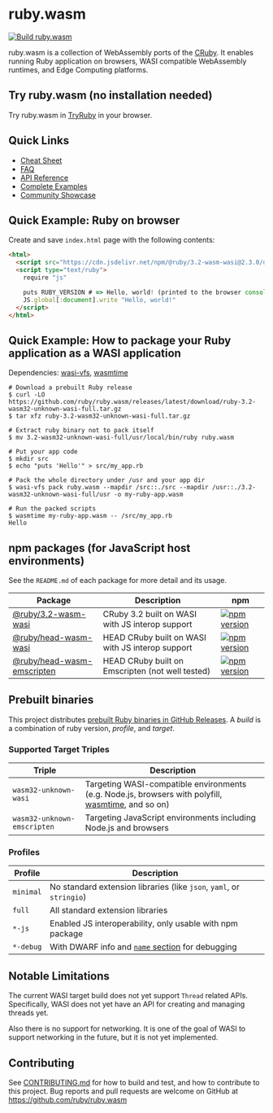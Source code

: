 # ruby.wasm

[![Build ruby.wasm](https://github.com/ruby/ruby.wasm/actions/workflows/build.yml/badge.svg?branch=main)](https://github.com/ruby/ruby.wasm/actions/workflows/build.yml)

ruby.wasm is a collection of WebAssembly ports of the [CRuby](https://github.com/ruby/ruby).
It enables running Ruby application on browsers, WASI compatible WebAssembly runtimes, and Edge Computing platforms.

## Try ruby.wasm (no installation needed)

Try ruby.wasm in [TryRuby](https://try.ruby-lang.org/playground#code=puts+RUBY_DESCRIPTION&engine=cruby-3.2.0dev) in your browser.

## Quick Links

- [Cheat Sheet](https://github.com/ruby/ruby.wasm/blob/main/docs/cheat_sheet.md)
- [FAQ](https://github.com/ruby/ruby.wasm/blob/main/docs/faq.md)
- [API Reference](https://ruby.github.io/ruby.wasm/JS.html)
- [Complete Examples](https://github.com/ruby/ruby.wasm/tree/main/packages/npm-packages/ruby-wasm-wasi/example)
- [Community Showcase](https://github.com/ruby/ruby.wasm/wiki/Showcase)

## Quick Example: Ruby on browser

Create and save `index.html` page with the following contents:

```html
<html>
  <script src="https://cdn.jsdelivr.net/npm/@ruby/3.2-wasm-wasi@2.3.0/dist/browser.script.iife.js"></script>
  <script type="text/ruby">
    require "js"

    puts RUBY_VERSION # => Hello, world! (printed to the browser console)
    JS.global[:document].write "Hello, world!"
  </script>
</html>
```

## Quick Example: How to package your Ruby application as a WASI application

Dependencies: [wasi-vfs](https://github.com/kateinoigakukun/wasi-vfs), [wasmtime](https://github.com/bytecodealliance/wasmtime)

```console
# Download a prebuilt Ruby release
$ curl -LO https://github.com/ruby/ruby.wasm/releases/latest/download/ruby-3.2-wasm32-unknown-wasi-full.tar.gz
$ tar xfz ruby-3.2-wasm32-unknown-wasi-full.tar.gz

# Extract ruby binary not to pack itself
$ mv 3.2-wasm32-unknown-wasi-full/usr/local/bin/ruby ruby.wasm

# Put your app code
$ mkdir src
$ echo "puts 'Hello'" > src/my_app.rb

# Pack the whole directory under /usr and your app dir
$ wasi-vfs pack ruby.wasm --mapdir /src::./src --mapdir /usr::./3.2-wasm32-unknown-wasi-full/usr -o my-ruby-app.wasm

# Run the packed scripts
$ wasmtime my-ruby-app.wasm -- /src/my_app.rb
Hello
```

## npm packages (for JavaScript host environments)

See the `README.md` of each package for more detail and its usage.

<table>
  <thead>
    <tr>
      <th>Package</th>
      <th>Description</th>
      <th>npm</th>
    </tr>
  </thead>
  <tbody>
    <tr>
      <td><a href="/packages/npm-packages/ruby-3.2-wasm-wasi">@ruby/3.2-wasm-wasi</a></td>
      <td>CRuby 3.2 built on WASI with JS interop support</td>
      <td><a href="https://www.npmjs.com/package/@ruby/3.2-wasm-wasi" rel="nofollow"><img src="https://badge.fury.io/js/@ruby%2F3.2-wasm-wasi.svg" alt="npm version" style="max-width: 100%;"></a></td>
    </tr>
    <tr>
      <td><a href="/packages/npm-packages/ruby-head-wasm-wasi">@ruby/head-wasm-wasi</a></td>
      <td>HEAD CRuby built on WASI with JS interop support</td>
      <td><a href="https://www.npmjs.com/package/@ruby/head-wasm-wasi" rel="nofollow"><img src="https://badge.fury.io/js/@ruby%2Fhead-wasm-wasi.svg" alt="npm version" style="max-width: 100%;"></a></td>
    </tr>
    <tr>
      <td><a href="/packages/npm-packages/ruby-head-wasm-emscripten">@ruby/head-wasm-emscripten</a></td>
      <td>HEAD CRuby built on Emscripten (not well tested)</td>
      <td><a href="https://www.npmjs.com/package/@ruby/head-wasm-emscripten" rel="nofollow"><img src="https://badge.fury.io/js/@ruby%2Fhead-wasm-emscripten.svg" alt="npm version" style="max-width: 100%;"></a></td>
    </tr>
  </tbody>
</table>

## Prebuilt binaries

This project distributes [prebuilt Ruby binaries in GitHub Releases](https://github.com/ruby/ruby.wasm/releases).
A _build_ is a combination of ruby version, _profile_, and _target_.

### Supported Target Triples

<table>
  <thead>
    <tr>
      <th>Triple</th>
      <th>Description</th>
    </tr>
  </thead>
  <tbody>
    <tr>
      <td><code>wasm32-unknown-wasi</code></td>
      <td>Targeting WASI-compatible environments (e.g. Node.js, browsers with polyfill, <a href="https://github.com/bytecodealliance/wasmtime">wasmtime</a>, and so on)</td>
    </tr>
    <tr>
      <td><code>wasm32-unknown-emscripten</code></td>
      <td>Targeting JavaScript environments including Node.js and browsers</td>
    </tr>
  </tbody>
</table>

### Profiles

<table>
  <thead>
    <tr>
      <th>Profile</th>
      <th>Description</th>
    </tr>
  </thead>
  <tbody>
    <tr>
      <td><code>minimal</code></td>
      <td>No standard extension libraries (like <code>json</code>, <code>yaml</code>, or <code>stringio</code>)</td>
    </tr>
    <tr>
      <td><code>full</code></td>
      <td>All standard extension libraries</td>
    </tr>
    <tr>
      <td><code>*-js</code></td>
      <td>Enabled JS interoperability, only usable with npm package</td>
    </tr>
    <tr>
      <td><code>*-debug</code></td>
      <td>With DWARF info and <a href="https://webassembly.github.io/spec/core/appendix/custom.html#name-section" rel="nofollow"><code>name</code> section</a> for debugging</td>
    </tr>
  </tbody>
</table>

## Notable Limitations

The current WASI target build does not yet support `Thread` related APIs. Specifically, WASI does not yet have an API for creating and managing threads yet.

Also there is no support for networking. It is one of the goal of WASI to support networking in the future, but it is not yet implemented.


## Contributing

See [CONTRIBUTING.md](./CONTRIBUTING.md) for how to build and test, and how to contribute to this project.
Bug reports and pull requests are welcome on GitHub at https://github.com/ruby/ruby.wasm
